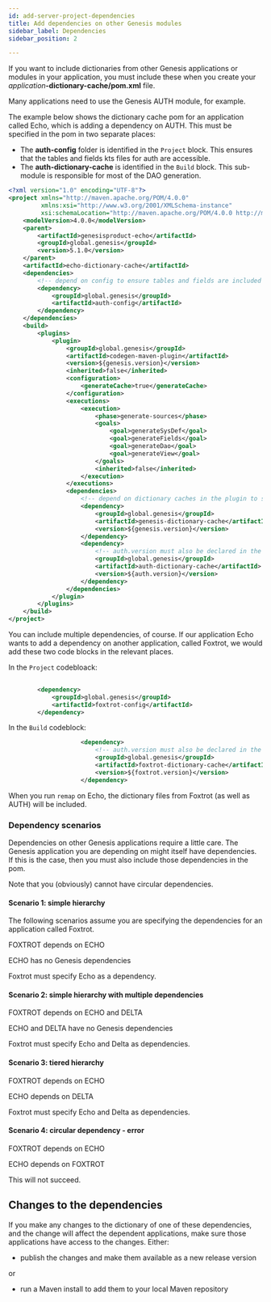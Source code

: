 ```yaml
---
id: add-server-project-dependencies
title: Add dependencies on other Genesis modules
sidebar_label: Dependencies
sidebar_position: 2

---
```



If you want to include dictionaries from other Genesis applications or modules in your application, you must include these when you create your _application_**-dictionary-cache/pom.xml** file. 

Many applications need to use the Genesis AUTH module, for example. 

The example below shows the dictionary cache pom for an application called Echo, which is adding a dependency on AUTH. This must be specified in the pom in two separate places:

- The **auth-config** folder is identified in the `Project` block. This ensures that the tables and fields kts files for auth are accessible.
- The **auth-dictionary-cache** is identified in the `Build` block. This sub-module is responsible for most of the DAO generation. 



```xml
<?xml version="1.0" encoding="UTF-8"?>
<project xmlns="http://maven.apache.org/POM/4.0.0"
         xmlns:xsi="http://www.w3.org/2001/XMLSchema-instance"
         xsi:schemaLocation="http://maven.apache.org/POM/4.0.0 http://maven.apache.org/xsd/maven-4.0.0.xsd">
    <modelVersion>4.0.0</modelVersion>
    <parent>
        <artifactId>genesisproduct-echo</artifactId>
        <groupId>global.genesis</groupId>
        <version>5.1.0</version>
    </parent>
    <artifactId>echo-dictionary-cache</artifactId>
    <dependencies>
        <!-- depend on config to ensure tables and fields are included in code generation -->
        <dependency>
            <groupId>global.genesis</groupId>
            <artifactId>auth-config</artifactId>
        </dependency>
    </dependencies>
    <build>
        <plugins>
            <plugin>
                <groupId>global.genesis</groupId>
                <artifactId>codegen-maven-plugin</artifactId>
                <version>${genesis.version}</version>
                <inherited>false</inherited>
                <configuration>
                    <generateCache>true</generateCache>
                </configuration>
                <executions>
                    <execution>
                        <phase>generate-sources</phase>
                        <goals>
                            <goal>generateSysDef</goal>
                            <goal>generateFields</goal>
                            <goal>generateDao</goal>
                            <goal>generateView</goal>
                        </goals>
                        <inherited>false</inherited>
                    </execution>
                </executions>
                <dependencies>
                    <!-- depend on dictionary caches in the plugin to speed up compilation -->
                    <dependency>
                        <groupId>global.genesis</groupId>
                        <artifactId>genesis-dictionary-cache</artifactId>
                        <version>${genesis.version}</version>
                    </dependency>
                    <dependency>
                        <!-- auth.version must also be declared in the project's main pom.xml -->
                        <groupId>global.genesis</groupId>
                        <artifactId>auth-dictionary-cache</artifactId>
                        <version>${auth.version}</version>
                    </dependency>
                </dependencies>
            </plugin>
        </plugins>
    </build>
</project>
```
You can include multiple dependencies, of course. If our application Echo wants to add a dependency on another application, called Foxtrot, we would add these two code blocks in the relevant places. 

In the `Project` codebloack:

```xml
        
        <dependency>
            <groupId>global.genesis</groupId>
            <artifactId>foxtrot-config</artifactId>
        </dependency>

```


In the `Build` codeblock:

```xml
                    <dependency>
                        <!-- auth.version must also be declared in the project's main pom.xml -->
                        <groupId>global.genesis</groupId>
                        <artifactId>foxtrot-dictionary-cache</artifactId>
                        <version>${foxtrot.version}</version>
                    </dependency>

```
When you run `remap` on Echo, the dictionary files from Foxtrot (as well as AUTH) will be included.

### Dependency scenarios
Dependencies on other Genesis applications require a little care. The Genesis application you are depending on might itself have dependencies. If this is the case, then you must also include those dependencies in the pom.

Note that you (obviously) cannot have circular dependencies.

#### Scenario 1: simple hierarchy
The following scenarios assume you are specifying the dependencies for an application called Foxtrot.

FOXTROT depends on ECHO 

ECHO has no Genesis dependencies 

Foxtrot must specify Echo as a dependency.

#### Scenario 2: simple hierarchy with multiple dependencies
FOXTROT depends on ECHO and DELTA

ECHO and DELTA have no Genesis dependencies 

Foxtrot must specify Echo and Delta as dependencies.

#### Scenario 3: tiered hierarchy 
FOXTROT depends on ECHO 

ECHO depends on DELTA

Foxtrot must specify Echo and Delta as dependencies.

#### Scenario 4: circular dependency - error
FOXTROT depends on ECHO 

ECHO depends on FOXTROT

This will not succeed.

## Changes to the dependencies
If you make any changes to the dictionary of one of these dependencies, and the change will affect the dependent applications, make sure those applications have access to the changes. Either:

- publish the changes and make them available as a new release version

or

- run a Maven install to add them to your local Maven repository

